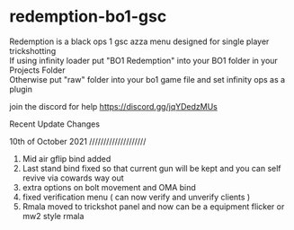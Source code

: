 # redemption-bo1-gsc
Redemption is a black ops 1 gsc azza menu designed for single player trickshotting                                                                                                  
If using infinity loader put "BO1 Redemption" into your BO1 folder in your Projects Folder                                                                                          
Otherwise put "raw" folder into your bo1 game file and set infinity ops as a plugin

join the discord for help 
https://discord.gg/jqYDedzMUs


Recent Update Changes

10th of October 2021
////////////////////

1. Mid air gflip bind added
2. Last stand bind fixed so that current gun will be kept and you can self revive via cowards way out
3. extra options on bolt movement and OMA bind
4. fixed verification menu ( can now verify and unverify clients )
5. Rmala moved to trickshot panel and now can be a equipment flicker or mw2 style rmala
